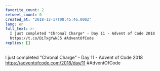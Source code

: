 ```yaml
---
favorite_count: 2
retweet_count: 0
created_at: "2018-12-17T08:45:46.000Z"
lang: en
full_text: >-
  I just completed "Chronal Charge" - Day 11 - Advent of Code 2018
  https://t.co/DiTxgYwNJ5 #AdventOfCode
replies: []
---
```


I just completed "Chronal Charge" - Day 11 - Advent of Code 2018
<https://adventofcode.com/2018/day/11> #AdventOfCode
